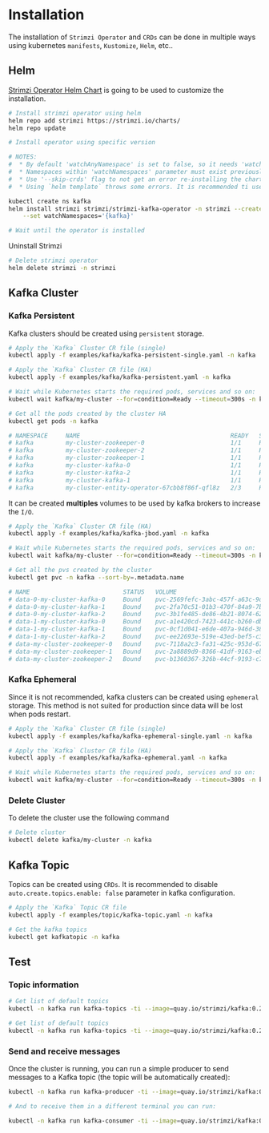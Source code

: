 # Installation

The installation of `Strimzi Operator` and `CRDs` can be done in multiple ways using kubernetes `manifests`, `Kustomize`, `Helm`, etc..

## Helm

[Strimzi Operator Helm Chart](https://github.com/strimzi/strimzi-kafka-operator/tree/main/helm-charts/helm3/strimzi-kafka-operator) is going to be used to customize the installation.

```bash
# Install strimzi operator using helm
helm repo add strimzi https://strimzi.io/charts/
helm repo update

# Install operator using specific version

# NOTES: 
#  * By default 'watchAnyNamespace' is set to false, so it needs 'watchNamespaces' to be set.
#  * Namespaces within 'watchNamespaces' parameter must exist previously (i.e kafka)
#  * Use '--skip-crds' flag to not get an error re-installing the chart installing the crds.
#  * Using `helm template` throws some errors. It is recommended ti use `helm install` cli instead.

kubectl create ns kafka
helm install strimzi strimzi/strimzi-kafka-operator -n strimzi --create-namespace --version 0.28.0 --wait \
    --set watchNamespaces='{kafka}'

# Wait until the operator is installed
```

Uninstall Strimzi

```bash
# Delete strimzi operator
helm delete strimzi -n strimzi 
```

## Kafka Cluster

### Kafka Persistent

Kafka clusters should be created using `persistent` storage.

```bash
# Apply the `Kafka` Cluster CR file (single)
kubectl apply -f examples/kafka/kafka-persistent-single.yaml -n kafka 

# Apply the `Kafka` Cluster CR file (HA)
kubectl apply -f examples/kafka/kafka-persistent.yaml -n kafka 

# Wait while Kubernetes starts the required pods, services and so on:
kubectl wait kafka/my-cluster --for=condition=Ready --timeout=300s -n kafka 

# Get all the pods created by the cluster HA
kubectl get pods -n kafka

# NAMESPACE     NAME                                          READY   STATUS      RESTARTS      AGE
# kafka         my-cluster-zookeeper-0                        1/1     Running     0             4m24s
# kafka         my-cluster-zookeeper-2                        1/1     Running     0             4m24s
# kafka         my-cluster-zookeeper-1                        1/1     Running     0             4m24s
# kafka         my-cluster-kafka-0                            1/1     Running     0             3m57s
# kafka         my-cluster-kafka-2                            1/1     Running     0             3m57s
# kafka         my-cluster-kafka-1                            1/1     Running     0             3m57s
# kafka         my-cluster-entity-operator-67cbb8f86f-qfl8z   2/3     Running     1 (66s ago)   3m17s
```

It can be created **multiples** volumes to be used by kafka brokers to increase the `I/O`.

```bash
# Apply the `Kafka` Cluster CR file (HA)
kubectl apply -f examples/kafka/kafka-jbod.yaml -n kafka 

# Wait while Kubernetes starts the required pods, services and so on:
kubectl wait kafka/my-cluster --for=condition=Ready --timeout=300s -n kafka 

# Get all the pvs created by the cluster
kubectl get pvc -n kafka --sort-by=.metadata.name

# NAME                          STATUS   VOLUME                                     CAPACITY   ACCESS MODES   STORAGECLASS   AGE
# data-0-my-cluster-kafka-0     Bound    pvc-2569fefc-3abc-457f-a63c-9ddbd70e247a   100Gi      RWO            local-path     5m39s
# data-0-my-cluster-kafka-1     Bound    pvc-2fa70c51-01b3-470f-84a9-7ba8b6e3519b   100Gi      RWO            local-path     3m24s
# data-0-my-cluster-kafka-2     Bound    pvc-3b1fe485-de86-4b21-8074-622d236226c7   100Gi      RWO            local-path     3m24s
# data-1-my-cluster-kafka-0     Bound    pvc-a1e420cd-7423-441c-b260-dbba5086ea5b   100Gi      RWO            local-path     3m24s
# data-1-my-cluster-kafka-1     Bound    pvc-0cf1d041-e6de-407a-946d-38596961d6e3   100Gi      RWO            local-path     3m24s
# data-1-my-cluster-kafka-2     Bound    pvc-ee22693e-519e-43ed-bef5-c36357262a7d   100Gi      RWO            local-path     3m24s
# data-my-cluster-zookeeper-0   Bound    pvc-7118a2c3-fa31-425c-953d-6774229ca910   100Gi      RWO            local-path     6m4s
# data-my-cluster-zookeeper-1   Bound    pvc-2a8889d9-8366-41df-9163-eb18ea73e01e   100Gi      RWO            local-path     3m51s
# data-my-cluster-zookeeper-2   Bound    pvc-b1360367-326b-44cf-9193-c738e66231fb   100Gi      RWO            local-path     3m51s
```

### Kafka Ephemeral

Since it is not recommended, kafka clusters can be created using `ephemeral` storage.
This method is not suited for production since data will be lost when pods restart.

```bash
# Apply the `Kafka` Cluster CR file (single)
kubectl apply -f examples/kafka/kafka-ephemeral-single.yaml -n kafka 

# Apply the `Kafka` Cluster CR file (HA)
kubectl apply -f examples/kafka/kafka-ephemeral.yaml -n kafka 

# Wait while Kubernetes starts the required pods, services and so on:
kubectl wait kafka/my-cluster --for=condition=Ready --timeout=300s -n kafka 
```

### Delete Cluster

To delete the cluster use the following command

```bash
# Delete cluster
kubectl delete kafka/my-cluster -n kafka 
```

## Kafka Topic

Topics can be created using `CRDs`.
It is recommended to disable `auto.create.topics.enable: false` parameter in kafka configuration.

```bash
# Apply the `Kafka` Topic CR file 
kubectl apply -f examples/topic/kafka-topic.yaml -n kafka 

# Get the kafka topics
kubectl get kafkatopic -n kafka
```

## Test

### Topic information

```bash
# Get list of default topics
kubectl -n kafka run kafka-topics -ti --image=quay.io/strimzi/kafka:0.28.0-kafka-3.1.0 --rm=true --restart=Never -- bin/kafka-topics.sh --bootstrap-server my-cluster-kafka-bootstrap:9092 --list

# Get list of default topics
kubectl -n kafka run kafka-topics -ti --image=quay.io/strimzi/kafka:0.28.0-kafka-3.1.0 --rm=true --restart=Never -- bin/kafka-topics.sh --bootstrap-server my-cluster-kafka-bootstrap:9092 --describe --topic my-topic
```

### Send and receive messages

Once the cluster is running, you can run a simple producer to send messages to a Kafka topic (the topic will be automatically created):

```bash
kubectl -n kafka run kafka-producer -ti --image=quay.io/strimzi/kafka:0.28.0-kafka-3.1.0 --rm=true --restart=Never -- bin/kafka-console-producer.sh --bootstrap-server my-cluster-kafka-bootstrap:9092 --topic my-topic

# And to receive them in a different terminal you can run:

kubectl -n kafka run kafka-consumer -ti --image=quay.io/strimzi/kafka:0.28.0-kafka-3.1.0 --rm=true --restart=Never -- bin/kafka-console-consumer.sh --bootstrap-server my-cluster-kafka-bootstrap:9092 --topic my-topic --from-beginning --consumer-property group.id=my-group
```
